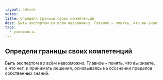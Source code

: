 ```yaml
---
layout: advice
votes:
title: Определи границы своих компетенций
desc: Быть экспертом во всём невозможно. Главное – понять, что вы знаете, а что нет.
tags:
  - успешность
---
```


## Определи границы своих компетенций

Быть экспертом во всём невозможно. Главное – понять, что вы знаете, а что нет, и принимать решения, основываясь на осознании пределов собственных знаний.
